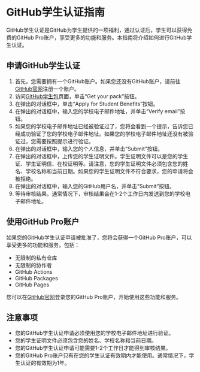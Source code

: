 

# GitHub学生认证指南

GitHub学生认证是GitHub为学生提供的一项福利，通过认证后，学生可以获得免费的GitHub Pro账户，享受更多的功能和服务。本指南将介绍如何进行GitHub学生认证。

## 申请GitHub学生认证

1. 首先，您需要拥有一个GitHub账户。如果您还没有GitHub账户，请前往[GitHub官网](https://github.com/)注册一个账户。
2. 访问[GitHub学生包](https://education.github.com/pack)页面，单击“Get your pack”按钮。
3. 在弹出的对话框中，单击“Apply for Student Benefits”按钮。
4. 在弹出的对话框中，输入您的学校电子邮件地址，并单击“Verify email”按钮。
5. 如果您的学校电子邮件地址已经被验证过了，您将会看到一个提示，告诉您已经成功验证了您的学校电子邮件地址。如果您的学校电子邮件地址还没有被验证过，您需要按照提示进行验证。
6. 在弹出的对话框中，输入您的个人信息，并单击“Submit”按钮。
7. 在弹出的对话框中，上传您的学生证明文件。学生证明文件可以是您的学生证、学生证明信、在校证明等。请注意，您的学生证明文件必须包含您的姓名、学校名称和当前日期。如果您的学生证明文件不符合要求，您的申请将会被拒绝。
8. 在弹出的对话框中，输入您的GitHub用户名，并单击“Submit”按钮。
9. 等待审核结果。通常情况下，审核结果会在1-2个工作日内发送到您的学校电子邮件地址。

## 使用GitHub Pro账户

如果您的GitHub学生认证申请被批准了，您将会获得一个GitHub Pro账户，可以享受更多的功能和服务，包括：

- 无限制的私有仓库
- 无限制的协作者
- GitHub Actions
- GitHub Packages
- GitHub Pages

您可以在[GitHub官网](https://github.com/)登录您的GitHub Pro账户，开始使用这些功能和服务。

## 注意事项

- 您的GitHub学生认证申请必须使用您的学校电子邮件地址进行验证。
- 您的学生证明文件必须包含您的姓名、学校名称和当前日期。
- 您的GitHub学生认证申请可能需要1-2个工作日才能得到审核结果。
- 您的GitHub Pro账户只有在您的学生认证有效期内才能使用。通常情况下，学生认证的有效期为1年。
